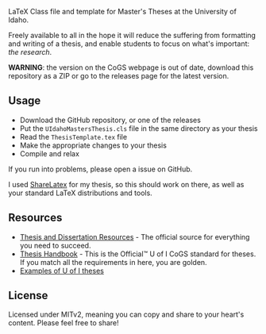 LaTeX Class file and template for Master's Theses at the University of Idaho.

Freely available to all in the hope it will reduce the suffering from formatting and writing of a thesis, and enable students to focus on what's important: *the research*.

**WARNING**: the version on the CoGS webpage is out of date, download this repository as a ZIP or go to the releases page for the latest version.

## Usage
* Download the GitHub repository, or one of the releases
* Put the `UIdahoMastersThesis.cls` file in the same directory as your thesis
* Read the `ThesisTemplate.tex` file
* Make the appropriate changes to your thesis
* Compile and relax

If you run into problems, please open a issue on GitHub.

I used [ShareLatex](https://www.sharelatex.com/) for my thesis, so this should work on there, as well as your standard LaTeX distributions and tools.

## Resources
*  [Thesis and Dissertation Resources](http://www.uidaho.edu/cogs/student-resources/thesis-dissertation) - The official source for everything you need to succeed.
*  [Thesis Handbook](http://www.uidaho.edu/-/media/UIdaho-Responsive/Files/cogs/BrochuresHandbooksGuides/Thesis-and-Dissertation-Handbook.ashx) - This is the Official:tm: U of I CoGS standard for theses. If you match all the requirements in here, you are golden.
*  [Examples of U of I theses](https://www.lib.uidaho.edu/find/etds.html)

## License
Licensed under MITv2, meaning you can copy and share to your heart's content. Please feel free to share!
